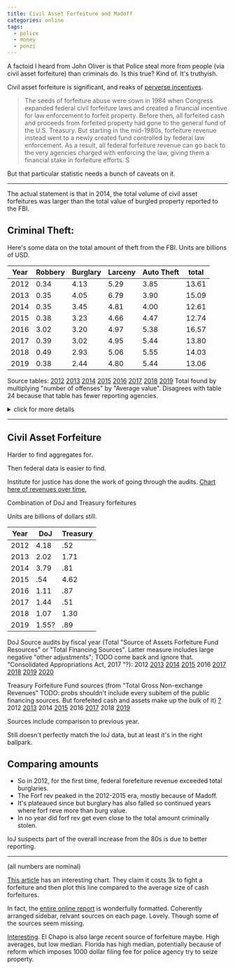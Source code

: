 ```yaml
---
title: Civil Asset Forfeiture and Madoff
categories: online
tags:
  - police
  - money
  - ponzi
---
```


A factoid I heard from John Oliver is that Police steal more from people (via civil asset forfeiture) than criminals do. 
Is this true? Kind of. It's truthyish. 

Civil asset forfeiture is significant, and reaks of [perverse incentives](http://ij.org/wp-content/uploads/2015/11/policing-for-profit-2nd-edition.pdf). 

> The seeds of forfeiture abuse were sown in 1984
when Congress expanded federal civil forfeiture laws and
created a financial incentive for law enforcement to forfeit
property. Before then, all forfeited cash and proceeds
from forfeited property had gone to the general fund of
the U.S. Treasury. But starting in the mid-1980s, forfeiture
revenue instead went to a newly created fund controlled
by federal law enforcement. As a result, all federal forfeiture revenue can go back to the very agencies charged
with enforcing the law, giving them a financial stake in
forfeiture efforts. S

But that particular statistic needs a bunch of caveats on it.

---

The actual statement is that in 2014, the total volume of civil asset forfeitures was larger than the total value of burgled property reported to the FBI.

## Criminal Theft:


Here's some data on the total amount of theft from the FBI. Units are billions of USD.

| Year | Robbery | Burglary | Larceny | Auto Theft | total |
|------|---------|----------|---------|------------|-------|
| 2012 | 0.34    | 4.13     | 5.29    | 3.85       | 13.61 |
| 2013 | 0.35    | 4.05     | 6.79    | 3.90       | 15.09 |
| 2014 | 0.35    | 3.45     | 4.81    | 4.00       | 12.61 |
| 2015 | 0.38    | 3.23     | 4.66    | 4.47       | 12.74 |
| 2016 | 3.02    | 3.20     | 4.97    | 5.38       | 16.57 |
| 2017 | 0.39    | 3.02     | 4.95    | 5.44       | 13.80 |
| 2018 | 0.49    | 2.93     | 5.06    | 5.55       | 14.03 |
| 2019 | 0.38    | 2.44     | 4.80    | 5.44       | 13.06 |


Source tables:
[2012](https://ucr.fbi.gov/crime-in-the-u.s/2012/crime-in-the-u.s.-2012/tables/23tabledatadecoverviewpdfs/table_23_offense_analysis_number_and_percent_change_2011-2012.xls)
[2013](https://ucr.fbi.gov/crime-in-the-u.s/2013/crime-in-the-u.s.-2013/tables/table-23)
[2014](https://ucr.fbi.gov/crime-in-the-u.s/2014/crime-in-the-u.s.-2014/tables/table-23)
[2015](https://ucr.fbi.gov/crime-in-the-u.s/2015/crime-in-the-u.s.-2015/tables/table-23)
[2016](https://ucr.fbi.gov/crime-in-the-u.s/2016/crime-in-the-u.s.-2016/topic-pages/tables/table-15)
[2017](https://ucr.fbi.gov/crime-in-the-u.s/2017/crime-in-the-u.s.-2017/tables/table-23)
[2018](https://ucr.fbi.gov/crime-in-the-u.s/2018/crime-in-the-u.s.-2018/topic-pages/tables/table-23)
[2019](https://ucr.fbi.gov/crime-in-the-u.s/2019/crime-in-the-u.s.-2019/topic-pages/tables/table-23)
Total found by multiplying "number of offenses" by "Average value". 
Disagrees with table 24 because that table has fewer reporting agencies.

<details markdown="block">
<summary> click for more details</summary>

Average values stolen per offense type are in dollars. Total values stolen are in billions of dollars.

| Year | Robbery |           |       | Burgle    |       |       | Larcen    |       |       | auto    |       |       | total       |
|------|---------|-----------|-------|-----------|-------|-------|-----------|-------|-------|---------|-------|-------|-------------|
|      | number  | avg       | total | number    | avg   | total | number    | avg   | total | number  | avg   | total | total total |
| 2012 | 292,074 | 1,167     | 0.34  | 1,854,167 | 2,230 | 4.13  | 5,362,935 | 987   | 5.29  | 638,964 | 6,019 | 3.85  | 13.61       |
| 2013 | 301,235 | 1,170     | 0.35  | 1,743,560 | 2,322 | 4.05  | 5,392,153 | 1,259 | 6.79  | 652,288 | 5,972 | 3.90  | 15.09       |
| 2014 | 283,820 | $1,227    | 0.35  | 1,532,127 | 2,251 | 3.45  | 5,111,544 | 941   | 4.81  | 611,610 | 6,537 | 4.00  | 12.61       |
| 2015 | 284,772 | 1,190     | 0.38  | 1,395,913 | 2,316 | 3.23  | 5,014,269 | 929   | 4.66  | 637,965 | 7,001 | 4.47  | 12.74       |
| 2016 | 280,357 | 1,400     | 3.02  | 1,354,920 | 2,361 | 3.20  | 4,971,925 | 999   | 4.97  | 700,143 | 7,680 | 5.38  | 16.57       |
| 2017 | 280,507 | 1,373     | 0.39  | 1,250,983 | 2,416 | 3.02  | 4,917,272 | 1,007 | 4.95  | 705,254 | 7,708 | 5.44  | 13.80       |
| 2018 | 230,621 | 2,119     | 0.49  | 1,047,388 | 2,799 | 2.93  | 4,390,400 | 1,153 | 5.06  | 660,346 | 8,407 | 5.55  | 14.03       |
| 2019 | 211,113 | 1,797     | 0.38  | 917,464   | 2,661 | 2.44  | 4,132,566 | 1,162 | 4.80  | 612,187 | 8,886 | 5.44  | 13.06       |

> The data presented in Crime in the United States reflect the Hierarchy Rule, which requires that only the most serious offense in a multiple-offense criminal incident be counted. In descending order of severity, the violent crimes are murder and nonnegligent manslaughter, rape, robbery, and aggravated assault, followed by the property crimes of burglary, larceny-theft, and motor vehicle theft. Although arson is also a property crime, the Hierarchy Rule does not apply to the offense of arson. In cases in which arson occurs in conjunction with another violent or property crime, both crimes are reported.

Robbery
: "The FBI’s Uniform Crime Reporting (UCR) Program defines robbery as the taking or attempting to take anything of value from the care, custody, or control of a person or persons by force or threat of force or violence and/or by putting the victim in fear."

Burglary
: "The FBI’s Uniform Crime Reporting (UCR) Program defines burglary as the unlawful entry of a structure to commit a felony or theft. To classify an offense as a burglary, the use of force to gain entry need not have occurred. The UCR Program has three subclassifications for burglary: forcible entry, unlawful entry where no force is used, and attempted forcible entry. The UCR definition of “structure” includes an apartment, barn, house trailer or houseboat when used as a permanent dwelling, office, railroad car (but not automobile), stable, and vessel (i.e., ship)."

Larceny-theft
: "The FBI’s Uniform Crime Reporting (UCR) Program defines larceny-theft as the unlawful taking, carrying, leading, or riding away of property from the possession or constructive possession of another. Examples are thefts of bicycles, motor vehicle parts and accessories, shoplifting, pocket-picking, or the stealing of any property or article that is not taken by force and violence or by fraud. Attempted larcenies are included. Embezzlement, confidence games, forgery, check fraud, etc., are excluded."

</details>

<!--This feels off. Not sure why. "For the 2014 population estimates used in this table, the FBI computed individual rates of growth from one year to the next for every city/town and county using 2010 decennial population counts and 2011 through 2013 population estimates from the U.S. Census Bureau. Each agency’s rates of growth were averaged; that average was then applied and added to its 2013 Census population estimate to derive the agency’s 2014 population estimate."-->

<!--Here's the manual for Hate Crime data: https://www.fbi.gov/file-repository/ucr/ucr-hate-crime-data-collection-guidelines-training-manual-02272015.pdf/view
Distinction between offenses, offenders, and incidents-->


---



## Civil Asset Forfeiture

Harder to find aggregates for.

<!--[This post has some details.](https://www.washingtonpost.com/news/wonk/wp/2015/11/23/cops-took-more-stuff-from-people-than-burglars-did-last-year/). NVM. Kinda garbage article tbh.-->


Then federal data is easier to find.

Institute for justice has done the work of going through the audits. 
[Chart here of revenues over time.](https://ij.org/report/policing-for-profit-3/pfp3content/forfeiture-is-lucrative-for-governments-nationwide/state-and-federal-forfeiture-revenues/)


Combination of DoJ and Treasury forfeitures

Units are billions of dollars still.

| Year | DoJ  | Treasury |
|------|------|----------|
| 2012 | 4.18  | .52     |
| 2013 | 2.02 | 1.71     |
| 2014 | 3.79 |  .81     |
| 2015 | .54 | 4.62      |
| 2016 | 1.11 | .87    |
| 2017 | 1.44 | .51     |
| 2018 | 1.07  | 1.30     |
| 2019 | 1.55?  | .89     |


DoJ Source audits by fiscal year (Total "Source of Assets Forfeiture Fund Resources" or "Total Financing Sources". Latter measure includes large negative "other adjustments"; TODO come back and ignore that. "Consolidated Appropriations Act, 2017 "?):
2012
[2013](https://oig.justice.gov/reports/2014/a1408.pdf)
[2014](https://www.oversight.gov/sites/default/files/oig-reports/a1508.pdf)
[2015](https://www.oversight.gov/sites/default/files/oig-reports/a1604.pdf)
2016
[2017](https://www.oversight.gov/sites/default/files/oig-reports/a1805.pdf)
[2018](https://www.oversight.gov/sites/default/files/oig-reports/a1905.pdf)
[2019](https://www.oversight.gov/sites/default/files/oig-reports/a20014.pdf)
[2020](https://oig.justice.gov/sites/default/files/reports/21-015.pdf)


Treasury Forfeiture Fund sources (from "Total Gross Non-exchange Revenues" TODO: probs shouldn't include every subitem of the public financing sources. But forefeited cash and assets make up the bulk of it)
[?](https://www.treasury.gov/about/budget-performance/budget-in-brief/BIB19/20.%20TEOAF%20BIB.pdf)
2012
[2013](https://www.treasury.gov/resource-center/terrorist-illicit-finance/Asset-Forfeiture/Documents/TFF%20FY%202013%20Accountability%20Report-Final%2012-9-13-508.pdf)
2014
[2015](https://www.treasury.gov/resource-center/terrorist-illicit-finance/Asset-Forfeiture/Documents/TFF%20FY%202015%20Accountability%20Report%20Final.pdf)
2016
[2017](https://www.treasury.gov/resource-center/terrorist-illicit-finance/Asset-Forfeiture/Documents/TFF%20FY%202017%20Accountability%20Report%20Final%2012-13-17.pdf)
2018
[2019](https://oig.treasury.gov/sites/oig/files/Audit_Reports_and_Testimonies/OIG-20-020.pdf)

Sources include comparison to previous year.

Still doesn't perfectly match the IoJ data, but at least it's in the right ballpark. 


## Comparing amounts


- So in 2012, for the first time, federal forefeiture revenue exceeded total burglaries.
- The Forf rev peaked in the 2012-2015 era, mostly because of Madoff.
- It's plateaued since but burglary has also falled so continued years where forf reve more than burg value.
- In no year did forf rev get even close to the total amount criminally stolen.

IoJ suspects part of the overall increase from the 80s is due to better reporting.


<!--
### Composition of stolen goods

Something else I found interesting is that FBI stats suggest 1-2 percentish of the value of stolen property is stolen firearms. Cite for [2014](https://www.justice.gov/afp/file/5-yr_forfeiture_trends.pdf/download) [2015](https://ucr.fbi.gov/crime-in-the-u.s/2015/crime-in-the-u.s.-2015/tables/table-24) [2019](https://ucr.fbi.gov/crime-in-the-u.s/2019/crime-in-the-u.s.-2019/tables/table-24)

Compare to the [chart of seized assets here](https://www.justice.gov/afp/file/5-yr_forfeiture_trends.pdf/download) on page 2, claiming that from 2014-2018, "about 62 percent of all seizures have been firearms, ammunition,
and explosives".
Chart on page 3 shows downward trend in cash and vehicles seizure events, but shaky upwards trend in firearms seizures.
"A sharp
decrease in seizures of valued assets has been replaced by a 19 percent increase in firearms
and ammunition seizures"

Not a perfect comparison because one is type per seizure, the other is type per dollar stolen. 
Also not specifically civil assets forfeitures? Not sure.

Also compare to state [forfeiture data from IoJ](https://ij.org/report/policing-for-profit-3/pfp3content/forfeiture-is-lucrative-for-governments-nationwide/what-do-states-forfeit-cash-is-king/), where states primarily seize cash. 

Also Treasury Forfeitures are mostly cash.

Looking at tables in DoJ reports, value of firearms is not calculated. So I think they aren't added to value of total property seized.
-->


<!--Am I interpretting page 11 properly? In 2017-18 reporting period, less than 1% of forfeitures were the straight-up highway roberry style template? That's still too many of course. But that's less dramatic than John Oliver suggests-->


---

(all numbers are nominal)

[This article](https://ij.org/report/policing-for-profit-3/) has an interesting chart. They claim it costs 3k to fight a forfeiture and then plot this line compared to the average size of cash forfeitures.

In fact, the [entire online report](https://ij.org/report/policing-for-profit-3/pfp3content/introduction/#postlanding) is wonderfully formatted. Coherently arranged sidebar, relvant sources on each page. Lovely. Though some of the sources seem missing.

[Interesting](https://ij.org/report/policing-for-profit-3/pfp3content/forfeiture-is-lucrative-for-governments-nationwide/big-time-criminals-or-small-time-forfeitures/#citation_1).
El Chapo is also large recent source of forfeiture maybe.
High averages, but low median.
Florida has high median, potentially because of reform which imposes 1000 dollar filing fee for police agency try to seize property.
